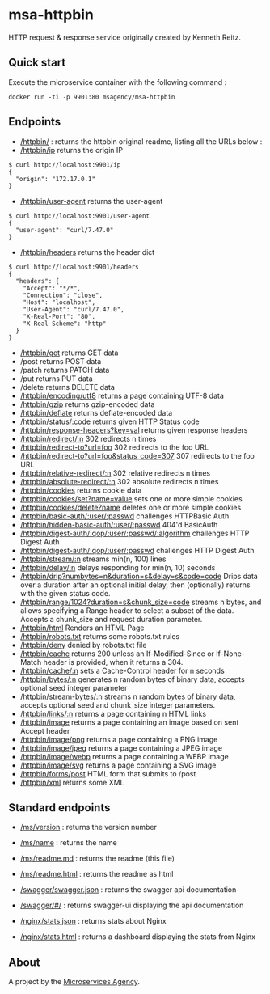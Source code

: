 
# msa-httpbin

HTTP request & response service originally created by Kenneth Reitz.

## Quick start

Execute the microservice container with the following command :

```
docker run -ti -p 9901:80 msagency/msa-httpbin
```

## Endpoints

- [/httpbin/](/) : returns the httpbin original readme, listing all the URLs below :
- [/httpbin/ip](/ip) returns the origin IP

```
$ curl http://localhost:9901/ip
{
  "origin": "172.17.0.1"
}
```
- [/httpbin/user-agent](/user-agent) returns the user-agent

```
$ curl http://localhost:9901/user-agent
{
  "user-agent": "curl/7.47.0"
}
```

- [/httpbin/headers](/headers) returns the header dict

```
$ curl http://localhost:9901/headers
{
  "headers": {
    "Accept": "*/*",
    "Connection": "close",
    "Host": "localhost",
    "User-Agent": "curl/7.47.0",
    "X-Real-Port": "80",
    "X-Real-Scheme": "http"
  }
}
```

- [/httpbin/get](/get) returns GET data
- /post returns POST data
- /patch returns PATCH data
- /put returns PUT data
- /delete returns DELETE data
- [/httpbin/encoding/utf8](/encoding/utf8) returns a page containing UTF-8 data
- [/httpbin/gzip](/gzip) returns gzip-encoded data
- [/httpbin/deflate](/deflate) returns deflate-encoded data
- [/httpbin/status/:code](/status/418) returns given HTTP Status code
- [/httpbin/response-headers?key=val](/response-headers?Server=httpbin&Content-Type=text%2Fplain%3B+charset%3DUTF-8) returns given response headers
- [/httpbin/redirect/:n](/redirect/6) 302 redirects n times
- [/httpbin/redirect-to?url=foo](/redirect-to?url=foo) 302 redirects to the foo URL
- [/httpbin/redirect-to?url=foo&status_code=307](/redirect-to?url=foo&status_code=307) 307 redirects to the foo URL
- [/httpbin/relative-redirect/:n](/relative-redirect/6) 302 relative redirects n times
- [/httpbin/absolute-redirect/:n](/absolute-redirect/6) 302 absolute redirects n times
- [/httpbin/cookies](/cookies) returns cookie data
- [/httpbin/cookies/set?name=value](/cookies/set?k1=v1&k2=v2) sets one or more simple cookies
- [/httpbin/cookies/delete?name](/cookies/delete?k1=&k2=) deletes one or more simple cookies
- [/httpbin/basic-auth/:user/:passwd](/basic-auth/user/passwd) challenges HTTPBasic Auth
- [/httpbin/hidden-basic-auth/:user/:passwd](/hidden-basic-auth/user/passwd) 404'd BasicAuth
- [/httpbin/digest-auth/:qop/:user/:passwd/:algorithm](/digest-auth/auth/user/passwd/MD5) challenges HTTP Digest Auth
- [/httpbin/digest-auth/:qop/:user/:passwd](/digest-auth/auth/user/passwd/MD5) challenges HTTP Digest Auth
- [/httpbin/stream/:n](/stream/20) streams min(n, 100) lines
- [/httpbin/delay/:n](/delay/3) delays responding for min(n, 10) seconds
- [/httpbin/drip?numbytes=n&duration=s&delay=s&code=code](/drip?duration=5&code=200&numbytes=5) Drips data over a duration after an optional initial delay, then (optionally) returns with the given status code.
- [/httpbin/range/1024?duration=s&chunk_size=code](/range/1024) streams n bytes, and allows specifying a Range header to select a subset of the data. Accepts a chunk_size and request duration parameter.
- [/httpbin/html](/html) Renders an HTML Page
- [/httpbin/robots.txt](/robots.txt) returns some robots.txt rules
- [/httpbin/deny](/deny) denied by robots.txt file
- [/httpbin/cache](/cache) returns 200 unless an If-Modified-Since or If-None-Match header is provided, when it returns a 304.
- [/httpbin/cache/:n](/cache/60) sets a Cache-Control header for n seconds
- [/httpbin/bytes/:n](/bytes/1024) generates n random bytes of binary data, accepts optional seed integer parameter
- [/httpbin/stream-bytes/:n](/stream-bytes/1024) streams n random bytes of binary data, accepts optional seed and chunk_size integer parameters.
- [/httpbin/links/:n](/links/10) returns a page containing n HTML links
- [/httpbin/image](/image) returns a page containing an image based on sent Accept header
- [/httpbin/image/png](/image/png) returns a page containing a PNG image
- [/httpbin/image/jpeg](/image/jpeg) returns a page containing a JPEG image
- [/httpbin/image/webp](/image/webp) returns a page containing a WEBP image
- [/httpbin/image/svg](/image/svg) returns a page containing a SVG image
- [/httpbin/forms/post](/forms/post) HTML form that submits to /post
- [/httpbin/xml](/xml) returns some XML


## Standard endpoints

- [/ms/version](/ms/version) : returns the version number

- [/ms/name](/ms/name) : returns the name

- [/ms/readme.md](/ms/readme.md) : returns the readme (this file)

- [/ms/readme.html](/ms/readme.html) : returns the readme as html

- [/swagger/swagger.json](/swagger/swagger.json) : returns the swagger api documentation

- [/swagger/#/](/swagger/#/) : returns swagger-ui displaying the api documentation

- [/nginx/stats.json](/nginx/stats.json) : returns stats about Nginx

- [/nginx/stats.html](/nginx/stats.html) : returns a dashboard displaying the stats from Nginx


## About

A project by the [Microservices Agency](https://microservices.agency).
